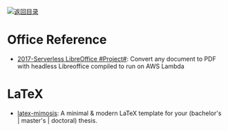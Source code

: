 [![返回目录](https://parg.co/UGo)](https://github.com/wxyyxc1992/Awesome-Reference)

# Office Reference

* [2017-Serverless LibreOffice #Project#](https://github.com/vladgolubev/serverless-libreoffice): Convert any document to PDF with headless Libreoffice compiled to run on AWS Lambda

# LaTeX

* [latex-mimosis](https://github.com/Submanifold/latex-mimosis): A minimal & modern LaTeX template for your (bachelor's | master's | doctoral) thesis.
